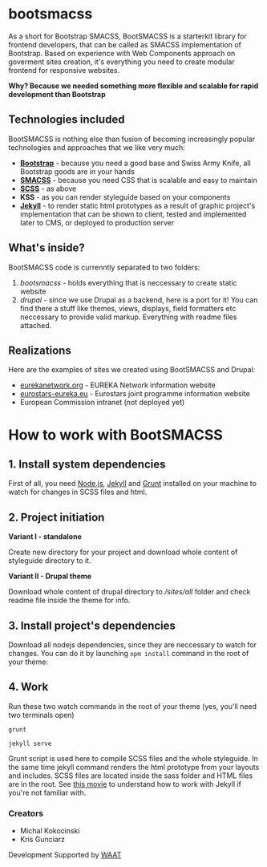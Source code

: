 bootsmacss
=========

As a short for Bootstrap SMACSS, BootSMACSS is a starterkit library for frontend
developers, that can be called as SMACSS implementation of Bootstrap. Based on
experience with Web Components approach on goverment sites creation, it's
everything you need to create modular frontend for responsive websites.

**Why? Because we needed something more flexible and scalable for rapid development than Bootstrap**

## Technologies included
BootSMACSS is nothing else than fusion of becoming increasingly popular
technologies and approaches that we like very much:

* **[Bootstrap](http://getbootstrap.com/)** - because you need a good base and Swiss Army Knife, all Bootstrap goods are in your hands
* **[SMACSS](https://smacss.com/)** - because you need CSS that is scalable and easy to maintain
* **[SCSS](https://smacss.com/)** - as above
* **KSS** - as you can render styleguide based on your components
* **[Jekyll](http://jekyllrb.com/)** - to render static html prototypes as a result
of graphic project's implementation that can be shown to client, tested and
implemented later to CMS, or deployed to production server

## What's inside?

BootSMACSS code is currenntly separated to two folders:

1. *bootsmacss* - holds everything that is neccessary to create static website
2. *drupal* - since we use Drupal as a backend, here is a port for it! You can
find there a stuff like themes, views, displays, field formatters etc neccessary to provide valid markup. Everything with readme files attached.

## Realizations
Here are the examples of sites we created using BootSMACSS and Drupal:

* [eurekanetwork.org](http://eurekanetwork.org/) - EUREKA Network information website
* [eurostars-eureka.eu](http://eurostars-eureka.eu/) - Eurostars joint programme information website
* European Commission intranet (not deployed yet)


How to work with BootSMACSS
========================

## 1. Install system dependencies

First of all, you need [Node.js](https://nodejs.org/),
[Jekyll](http://jekyllrb.com/) and [Grunt](http://gruntjs.com/) installed on
your machine to watch for changes in SCSS files and html.

## 2. Project initiation
**Variant I - standalone**

Create new directory for your project and download whole content of styleguide
directory to it.

**Variant II - Drupal theme**

Download whole content of drupal directory to */sites/all* folder and check
readme file inside the theme for info.

## 3. Install project's dependencies

Download all nodejs dependencies, since they are neccessary to
watch for changes. You can do it by launching `npm install` command in the root of your
theme:

## 4. Work

Run these two watch commands in the root of your theme (yes, you'll need two terminals
open)

```
grunt
```
```
jekyll serve
```

Grunt script is used here to compile SCSS files and the whole styleguide. In the
same time jekyll command renders the html prototype from your layouts and includes.
SCSS files are located inside the sass folder and HTML files are in the root.
See [this movie](https://www.youtube.com/watch?v=iWowJBRMtpc) to understand how
to work with Jekyll if you're not familiar with.

### Creators

* Michal Kokocinski
* Kris Gunciarz

Development Supported by [WAAT](http://waat.eu/)
